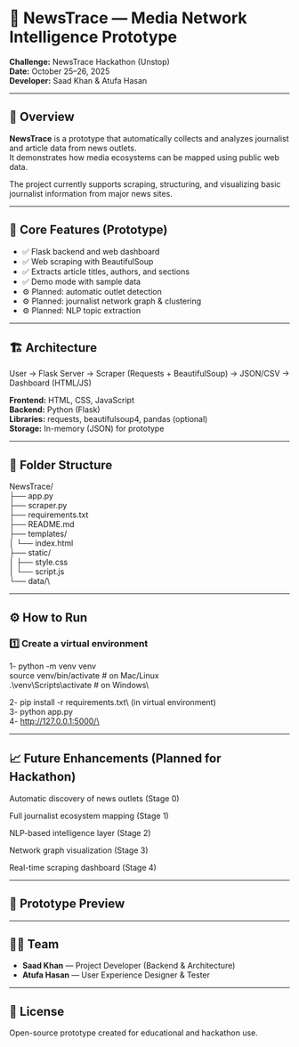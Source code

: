 # 📰 NewsTrace — Media Network Intelligence Prototype

**Challenge:** NewsTrace Hackathon (Unstop)  
**Date:** October 25–26, 2025  
**Developer:** Saad Khan  & Atufa Hasan

---

## 🚀 Overview

**NewsTrace** is a prototype that automatically collects and analyzes journalist and article data from news outlets.  
It demonstrates how media ecosystems can be mapped using public web data.

The project currently supports scraping, structuring, and visualizing basic journalist information from major news sites.

---

## 🧠 Core Features (Prototype)

- ✅ Flask backend and web dashboard  
- ✅ Web scraping with BeautifulSoup  
- ✅ Extracts article titles, authors, and sections  
- ✅ Demo mode with sample data  
- ⚙️ Planned: automatic outlet detection  
- ⚙️ Planned: journalist network graph & clustering  
- ⚙️ Planned: NLP topic extraction  

---

## 🏗️ Architecture

User → Flask Server → Scraper (Requests + BeautifulSoup) → JSON/CSV → Dashboard (HTML/JS)


**Frontend:** HTML, CSS, JavaScript  
**Backend:** Python (Flask)  
**Libraries:** requests, beautifulsoup4, pandas (optional)  
**Storage:** In-memory (JSON) for prototype

---

## 🧩 Folder Structure

NewsTrace/ \
├── app.py\
├── scraper.py\
├── requirements.txt\
├── README.md\
├── templates/\
│ └── index.html\
├── static/\
│ ├── style.css\
│ └── script.js\
└── data/\


---

## ⚙️ How to Run

### 1️⃣ Create a virtual environment

 1- python -m venv venv\
        source venv/bin/activate   # on Mac/Linux\
        .\venv\Scripts\activate    # on Windows\

2-  pip install -r requirements.txt\ (in virtual environment)\
3-  python app.py\
4-  http://127.0.0.1:5000/\

---
## 📈 Future Enhancements (Planned for Hackathon)

Automatic discovery of news outlets (Stage 0)

Full journalist ecosystem mapping (Stage 1)

NLP-based intelligence layer (Stage 2)

Network graph visualization (Stage 3)

Real-time scraping dashboard (Stage 4)

---
## 📸 Prototype Preview

---
## 🧑‍💻 Team

- **Saad Khan** — Project Developer (Backend & Architecture)  
- **Atufa Hasan** — User Experience Designer & Tester  

---
## 📜 License

Open-source prototype created for educational and hackathon use.
